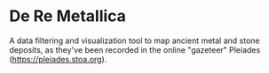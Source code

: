 # De Re Metallica
A data filtering and visualization tool to map ancient metal and stone deposits, as they've been recorded in the online "gazeteer" Pleiades (https://pleiades.stoa.org).

